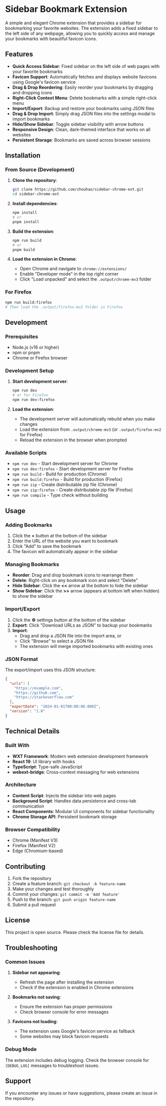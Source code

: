 # Sidebar Bookmark Extension

A simple and elegant Chrome extension that provides a sidebar for bookmarking your favorite websites. The extension adds a fixed sidebar to the left side of any webpage, allowing you to quickly access and manage your bookmarks with beautiful favicon icons.

## Features

- **Quick Access Sidebar**: Fixed sidebar on the left side of web pages with your favorite bookmarks
- **Favicon Support**: Automatically fetches and displays website favicons using Google's favicon service
- **Drag & Drop Reordering**: Easily reorder your bookmarks by dragging and dropping icons
- **Right-Click Context Menu**: Delete bookmarks with a simple right-click menu
- **Import/Export**: Backup and restore your bookmarks using JSON files
- **Drag & Drop Import**: Simply drag JSON files into the settings modal to import bookmarks
- **Hide/Show Sidebar**: Toggle sidebar visibility with arrow buttons
- **Responsive Design**: Clean, dark-themed interface that works on all websites
- **Persistent Storage**: Bookmarks are saved across browser sessions

## Installation

### From Source (Development)

1. **Clone the repository**:
   ```bash
   git clone https://github.com/zhouhao/sidebar-chrome-ext.git
   cd sidebar-chrome-ext
   ```

2. **Install dependencies**:
   ```bash
   npm install
   # or
   pnpm install
   ```

3. **Build the extension**:
   ```bash
   npm run build
   # or
   pnpm build
   ```

4. **Load the extension in Chrome**:
   - Open Chrome and navigate to `chrome://extensions/`
   - Enable "Developer mode" in the top right corner
   - Click "Load unpacked" and select the `.output/chrome-mv3` folder

### For Firefox

```bash
npm run build:firefox
# Then load the .output/firefox-mv2 folder in Firefox
```

## Development

### Prerequisites

- Node.js (v16 or higher)
- npm or pnpm
- Chrome or Firefox browser

### Development Setup

1. **Start development server**:
   ```bash
   npm run dev
   # or for Firefox
   npm run dev:firefox
   ```

2. **Load the extension**:
   - The development server will automatically rebuild when you make changes
   - Load the extension from `.output/chrome-mv3` (or `.output/firefox-mv2` for Firefox)
   - Reload the extension in the browser when prompted

### Available Scripts

- `npm run dev` - Start development server for Chrome
- `npm run dev:firefox` - Start development server for Firefox
- `npm run build` - Build for production (Chrome)
- `npm run build:firefox` - Build for production (Firefox)
- `npm run zip` - Create distributable zip file (Chrome)
- `npm run zip:firefox` - Create distributable zip file (Firefox)
- `npm run compile` - Type check without building

## Usage

### Adding Bookmarks

1. Click the **+** button at the bottom of the sidebar
2. Enter the URL of the website you want to bookmark
3. Click "Add" to save the bookmark
4. The favicon will automatically appear in the sidebar

### Managing Bookmarks

- **Reorder**: Drag and drop bookmark icons to rearrange them
- **Delete**: Right-click on any bookmark icon and select "Delete"
- **Hide Sidebar**: Click the **<<** arrow at the bottom to hide the sidebar
- **Show Sidebar**: Click the **>>** arrow (appears at bottom left when hidden) to show the sidebar

### Import/Export

1. Click the **⚙️** settings button at the bottom of the sidebar
2. **Export**: Click "Download URLs as JSON" to backup your bookmarks
3. **Import**: 
   - Drag and drop a JSON file into the import area, or
   - Click "Browse" to select a JSON file
   - The extension will merge imported bookmarks with existing ones

### JSON Format

The export/import uses this JSON structure:
```json
{
  "urls": [
    "https://example.com",
    "https://github.com",
    "https://stackoverflow.com"
  ],
  "exportDate": "2024-01-01T00:00:00.000Z",
  "version": "1.0"
}
```

## Technical Details

### Built With

- **WXT Framework**: Modern web extension development framework
- **React 19**: UI library with hooks
- **TypeScript**: Type-safe JavaScript
- **webext-bridge**: Cross-context messaging for web extensions

### Architecture

- **Content Script**: Injects the sidebar into web pages
- **Background Script**: Handles data persistence and cross-tab communication
- **React Components**: Modular UI components for sidebar functionality
- **Chrome Storage API**: Persistent bookmark storage

### Browser Compatibility

- Chrome (Manifest V3)
- Firefox (Manifest V2)
- Edge (Chromium-based)

## Contributing

1. Fork the repository
2. Create a feature branch: `git checkout -b feature-name`
3. Make your changes and test thoroughly
4. Commit your changes: `git commit -m 'Add feature'`
5. Push to the branch: `git push origin feature-name`
6. Submit a pull request

## License

This project is open source. Please check the license file for details.

## Troubleshooting

### Common Issues

1. **Sidebar not appearing**: 
   - Refresh the page after installing the extension
   - Check if the extension is enabled in Chrome extensions

2. **Bookmarks not saving**:
   - Ensure the extension has proper permissions
   - Check browser console for error messages

3. **Favicons not loading**:
   - The extension uses Google's favicon service as fallback
   - Some websites may block favicon requests

### Debug Mode

The extension includes debug logging. Check the browser console for `[DEBUG_LOG]` messages to troubleshoot issues.

## Support

If you encounter any issues or have suggestions, please create an issue in the repository.
